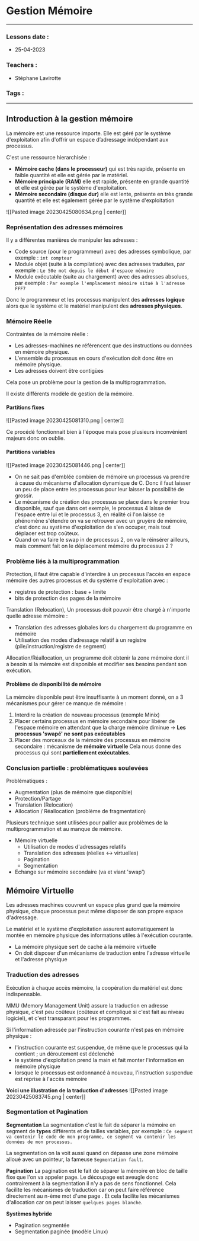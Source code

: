 # Gestion Mémoire
---
### Lessons date :
- 25-04-2023

### Teachers :
- Stéphane Lavirotte

### Tags :


---

## Introduction à la gestion mémoire

La mémoire est une ressource importe.
Elle est géré par le système d'exploitation afin d'offrir un espace d’adressage indépendant aux processus.

C'est une ressource hierarchisée :
- **Mémoire cache (dans le processeur)** qui est très rapide, présente en faible quantité et elle est gérée par le matériel.
- **Mémoire principale (RAM)** elle est rapide, présente en grande quantité et elle est gérée par le système d'exploitation.
- **Mémoire secondaire (disque dur)** elle est lente, présente en très grande quantité et elle est également gérée par le système d'exploitation

![[Pasted image 20230425080634.png | center]]

### Représentation des adresses mémoires

Il y a différentes manières de manipuler les adresses :
- Code source (pour le programmeur) avec des adresses symbolique, par exemple : `int compteur`
- Module objet (suite à la compilation) avec des adresses traduites, par exemple : `Le 50e mot depuis le début d'espace mémoire`
- Module exécutable (suite au chargement) avec des adresses absolues, par exemple : `Par exemple l'emplacement mémoire situé à l'adresse FFF7`

Donc le programmeur et les processus manipulent des **adresses logique** alors que le système et le matériel manipulent des **adresses physiques**.

### Mémoire Réelle

Contraintes de la mémoire réelle :
- Les adresses-machines ne référencent que des instructions ou données en mémoire physique.
- L'ensemble du processus en cours d'exécution doit donc être en mémoire physique.
- Les adresses doivent être contigües

Cela pose un problème pour la gestion de la multiprogrammation.

Il existe différents modèle de gestion de la mémoire.

#### Partitions fixes

![[Pasted image 20230425081310.png | center]]

Ce procédé fonctionnait bien à l'époque mais pose plusieurs inconvénient majeurs donc on oublie.

#### Partitions variables

![[Pasted image 20230425081446.png | center]]

- On ne sait pas d'emblée combien de mémoire un processus va prendre à cause du mécanisme d'allocation dynamique de C. Donc il faut laisser un peu de place entre les processus pour leur laisser la possibilité de grossir.
- Le mécanisme de création des processus se place dans le premier trou disponible, sauf que dans cet exemple, le processus 4 laisse de l'espace entre lui et le processus 3, en réalité ci l'on laisse ce phénomène s'étendre on va se retrouver avec un gruyère de mémoire, c'est donc au système d'exploitation de s'en occuper, mais tout déplacer est trop coûteux.
- Quand on va faire le swap in  de processus 2, on va le réinsérer ailleurs, mais comment fait on le déplacement mémoire du processus 2 ?

### Problème liés à la multiprogrammation

Protection, il faut être capable d'interdire à un processus l'accès en espace mémoire des autres processus et du système d'exploitation  avec :
- registres de protection : base + limite
- bits de protection des pages de la mémoire

Translation (Relocation), Un processus doit pouvoir être chargé à n'importe quelle adresse mémoire :
- Translation des adresses globales lors du chargement du programme en mémoire
- Utilisation des modes d’adressage relatif à un registre  (pile/instruction/registre de segment)

Allocation/Réallocation, un programme doit obtenir la zone mémoire dont il a besoin si la mémoire est disponible et modifier ses besoins pendant son exécution.

#### Problème de disponibilité de mémoire

La mémoire disponible peut être insuffisante à un moment donné, on a 3 mécanismes pour gérer ce manque de mémoire :
1. Interdire la création de nouveau processus (exemple Minix)
2. Placer certains processus en mémoire secondaire pour libérer de l'espace mémoire en attendant que la charge mémoire diminue -> **Les processus 'swapé' ne sont pas exécutables**
3. Placer des morceaux de la mémoire des processus en mémoire secondaire : mécanisme de **mémoire virtuelle**
    Cela nous donne des processus qui sont **partiellement exécutables**.

### Conclusion partielle : problématiques soulevées

Problématiques :
- Augmentation (plus de mémoire que disponible)
- Protection/Partage
- Translation (Relocation)
- Allocation / Réallocation (problème de fragmentation)

Plusieurs technique sont utilisées pour pallier aux problèmes de la multiprogrammation et au manque de mémoire.
- Mémoire virtuelle
	- Utilisation de modes d'adressages relatifs
	- Translation des adresses (réelles <-> virtuelles)
	- Pagination
	- Segmentation
- Echange sur mémoire secondaire (va et viant 'swap')

## Mémoire Virtuelle

Les adresses machines couvrent un espace plus grand que la mémoire physique, chaque processus peut même disposer de son propre espace d'adressage.

Le matériel et le système d'exploitation assurent automatiquement la montée en mémoire physique des informations utiles à l'exécution courante.
- La mémoire physique sert de cache à la mémoire virtuelle
- On doit disposer d'un mécanisme de traduction entre l'adresse virtuelle et l'adresse physique

### Traduction des adresses
Exécution à chaque accès mémoire, la coopération du matériel est donc indispensable.

MMU (Memory Management Unit) assure la traduction en adresse physique, c'est peu coûteux (coûteux et compliqué si c'est fait au niveau logiciel), et c'est transparant pour les programmes.

Si l'information adressée par l'instruction courante n'est pas en mémoire physique :
- l'instruction courante est suspendue, de même que le processus qui la contient ; un déroutement est déclenché
- le système d'exploitation prend la main et fait monter  l'information en mémoire physique
- lorsque le processus est ordonnancé à nouveau, l'instruction  suspendue est reprise à l'accès mémoire

**Voici une illustration de la traduction d'adresses**
![[Pasted image 20230425083745.png | center]]

### Segmentation et Pagination

**Segmentation**
La segmentation c'est le fait de séparer la mémoire en segment de **types** différents et de tailles variables, par exemple : `Ce segment va contenir le code de mon programme, ce segment va contenir les données de mon processus.`

La segmentation on la voit aussi quand on dépasse une zone mémoire alloué avec un pointeur, la fameuse `Segmentation fault`.

**Pagination**
La pagination est le fait de séparer la mémoire en bloc de taille fixe que l'on va appeler page. 
Le découpage est aveugle donc contrairement à la segmentation il n'y a pas de sens fonctionnel. 
Cela facilite les mécanismes de traduction car on peut faire référence directement au n-ème mot d'une page .
Et cela facilite les mécanismes d'allocation car on peut laisser `quelques pages blanche`.

**Systèmes hybride**
- Pagination segmentée
- Segmentation paginée (modèle Linux)
